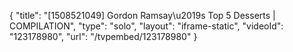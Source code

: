 {
    "title": "[1508521049] Gordon Ramsay\u2019s Top 5 Desserts | COMPILATION",
    "type": "solo",
    "layout": "iframe-static",
    "videoId": "123178980",
    "url": "\/tvpembed\/123178980"
}